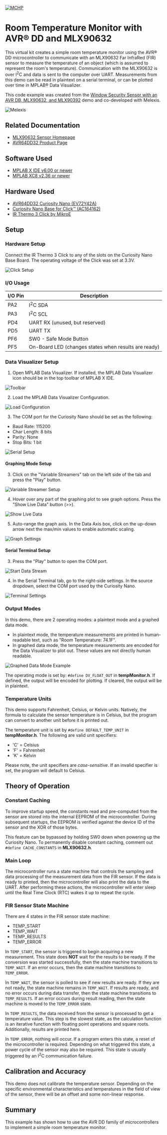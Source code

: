 <!-- Please do not change this logo with link -->

[![MCHP](images/microchip.png)](https://www.microchip.com)

# Room Temperature Monitor with AVR&reg; DD and MLX90632

This virtual kit creates a simple room temperature monitor using the AVR&reg; DD microcontroller to communicate with an MLX90632 Far InfraRed (FIR) sensor to measure the temperature of an object (which is assumed to represent the room's temperature). Communication with the MLX90632 is over I<sup>2</sup>C and data is sent to the computer over UART. Measurements from this demo can be read in plaintext on a serial terminal, or can be plotted over time in MPLAB&reg; Data Visualizer.

This code example was created from the [Window Security Sensor with an AVR DB, MLX90632, and MLX90392](https://github.com/microchip-pic-avr-examples/avr128db28-smart-security-sensor-mplab) demo and co-developed with Melexis.

![Melexis](./images/melexis.png)  

## Related Documentation

- [MLX90632 Sensor Homepage](https://www.melexis.com/en/product/MLX90632/Miniature-SMD-Infrared-Thermometer-IC)
- [AVR64DD32 Product Page](https://www.microchip.com/en-us/product/AVR64DD32?utm_source=GitHub&utm_medium=TextLink&utm_campaign=MCU8_AVR-DD&utm_content=avr64dd32-room-temp-sensor-github&utm_bu=MCU08)  

## Software Used

- [MPLAB X IDE v6.00 or newer](https://www.microchip.com/en-us/tools-resources/develop/mplab-x-ide?utm_source=GitHub&utm_medium=TextLink&utm_campaign=MCU8_AVR-DD&utm_content=avr64dd32-room-temp-sensor-github&utm_bu=MCU08)
- [MPLAB XC8 v2.36 or newer](https://www.microchip.com/en-us/tools-resources/develop/mplab-xc-compilers?utm_source=GitHub&utm_medium=TextLink&utm_campaign=MCU8_AVR-DD&utm_content=avr64dd32-room-temp-sensor-github&utm_bu=MCU08)  

## Hardware Used

- [AVR64DD32 Curiosity Nano (EV72Y42A)](https://www.microchip.com/en-us/development-tool/EV72Y42A?utm_source=GitHub&utm_medium=TextLink&utm_campaign=MCU8_AVR-DD&utm_content=avr64dd32-room-temp-sensor-github&utm_bu=MCU08)
- [Curiosity Nano Base for Click&trade; (AC164162)](https://www.microchip.com/en-us/development-tool/AC164162?utm_source=GitHub&utm_medium=TextLink&utm_campaign=MCU8_AVR-DD&utm_content=avr64dd32-room-temp-sensor-github&utm_bu=MCU08)
- [IR Thermo 3 Click by MikroE](https://www.mikroe.com/ir-thermo-3-click)

## Setup

### Hardware Setup

Connect the IR Thermo 3 Click to any of the slots on the Curiosity Nano Base Board. The operating voltage of the Click was set at 3.3V.

![Click Setup](./images/setup.JPG)

### I/O Usage

| I/O Pin | Description
| ------- | ----------
| PA2 | I<sup>2</sup>C SDA
| PA3 | I<sup>2</sup>C SCL
| PD4 | UART RX (unused, but reserved)
| PD5 | UART TX
| PF6 | SW0 - Safe Mode Button
| PF5 | On-Board LED (changes states when results are ready)


### Data Visualizer Setup

1. Open MPLAB Data Visualizer. If installed, the MPLAB Data Visualizer icon should be in the top toolbar of MPLAB X IDE.

![Toolbar](./images/toolbar.PNG)

2. Load the MPLAB Data Visualizer Configuration.

![Load Configuration](./images/loadConfiguration.PNG)

3. The COM port for the Curiosity Nano should be set as the following:

- Baud Rate: 115200
- Char Length: 8 bits
- Parity: None
- Stop Bits: 1 bit

![Serial Setup](./images/serialConfiguration.PNG)

#### Graphing Mode Setup

3. Click on the "Variable Streamers" tab on the left side of the tab and press the "Play" button.

![Variable Streamer Setup](./images/variableStreamerSetup.PNG)

4. Hover over any part of the graphing plot to see graph options. Press the "Show Live Data" button (>>).

![Show Live Data](./images/showData.PNG)

5. Auto-range the graph axis. In the Data Axis box, click on the up-down arrow next the max/min values to enable automatic scaling.

![Graph Settings](./images/graphOptions.PNG)

#### Serial Terminal Setup

3. Press the "Play" button to open the COM port.

![Start Data Stream](./images/terminalStart.PNG)

4. In the Serial Terminal tab, go to the right-side settings. In the source dropdown, select the COM port used by the Curiosity Nano.

![Terminal Settings](./images/terminalSettings.PNG)

### Output Modes

In this demo, there are 2 operating modes: a plaintext mode and a graphed data mode.

- In plaintext mode, the temperature measurements are printed in human-readable text, such as "Room Temperature: 74.1F".
- In graphed data mode, the temperature measurements are encoded for the Data Visualizer to plot out. These values are not directly human readable.

![Graphed Data Mode Example](./images/roomTempExample.PNG)

The operating mode is set by: `#define DV_FLOAT_OUT` in **tempMonitor.h**. If defined, the output will be encoded for plotting. If cleared, the output will be in plaintext.

### Temperature Units

This demo supports Fahrenheit, Celsius, or Kelvin units. Natively, the formula to calculate the sensor temperature is in Celsius, but the program can convert to another unit before it is printed out.

The temperature unit is set by `#define DEFAULT_TEMP_UNIT` in **tempMonitor.h**. The following are valid unit specifiers:

- 'C' = Celsius
- 'F' = Fahrenheit
- 'K' = Kelvin

Please note, the unit specifiers are *case-sensitive*. If an invalid specifier is set, the program will default to Celsius.

## Theory of Operation

### Constant Caching

To improve startup speed, the constants read and pre-computed from the sensor are stored into the internal EEPROM of the microcontroller. During subsequent startups, the EEPROM is verified against the device ID of the sensor and the XOR of those bytes.

This feature can be bypassed by holding SW0 down when powering up the Curiosity Nano. To permanently disable constant caching, comment out `#define CACHE_CONSTANTS` in **MLX90632.h**.

### Main Loop

The microcontroller runs a state machine that controls the sampling and data processing of the measurement data from the FIR sensor. If the data is ready to printed, then the microcontroller will also print the data to the UART. After performing these actions, the microcontroller will enter sleep until the Real Time Clock (RTC) wakes it up to repeat the cycle.

### FIR Sensor State Machine

There are 4 states in the FIR sensor state machine:  

- TEMP_START
- TEMP_WAIT
- TEMP_RESULTS
- TEMP_ERROR

In `TEMP_START`, the sensor is triggered to begin acquiring a new measurement. This state does **NOT** wait for the results to be ready. If the conversion was started successfully, then the state machine transitions to `TEMP_WAIT`. If an error occurs, then the state machine transitions to `TEMP_ERROR`.

In `TEMP_WAIT`, the sensor is polled to see if new results are ready. If they are not ready, the state machine remains in `TEMP_WAIT`. If results are ready, and no error occurs during data transfer, then the state machine transitions to `TEMP_RESULTS`. If an error occurs during result reading, then the state machine is moved to the `TEMP_ERROR` state.

In `TEMP_RESULTS`, the data received from the sensor is processed to get a temperature value. This step is the slowest state, as the calculation function is an iterative function with floating point operations and square roots. Additionally, results are printed here.

In `TEMP_ERROR`, nothing will occur. If a program enters this state, a reset of the microcontroller is required. Depending on what triggered this state, a power cycle of the sensor may also be required. This state is usually triggered by an I<sup>2</sup>C communication failure.

## Calibration and Accuracy

This demo does not calibrate the temperature sensor. Depending on the specific environmental characteristics and temperatures in the field of view of the sensor, there will be an offset and some non-linear response.

## Summary

This example has shown how to use the AVR DD family of microcontrollers to implement a simple room temperature monitor.
